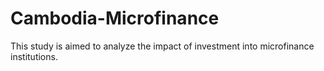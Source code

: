 # Cambodia-Microfinance

This study is aimed to analyze the impact of investment into microfinance institutions.


